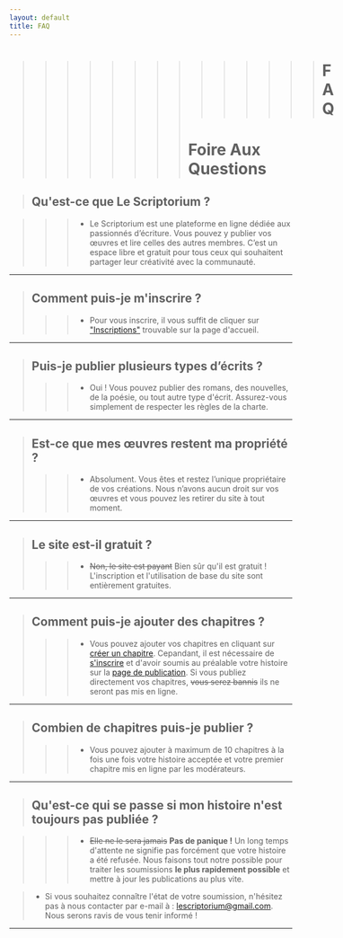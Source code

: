 ```yaml
---
layout: default
title: FAQ
---
```


>>>>>>>>>>>>>> # FAQ
>>>>>>>> # Foire Aux Questions

> ##  **Qu'est-ce que Le Scriptorium ?**

>>> - Le Scriptorium est une plateforme en ligne dédiée aux passionnés d’écriture. Vous pouvez y publier vos œuvres et lire celles des autres membres. C’est un espace libre et gratuit pour tous ceux qui souhaitent partager leur créativité avec la communauté.

---

> ## Comment puis-je m'inscrire ?
>>> - Pour vous inscrire, il vous suffit de cliquer sur ["Inscriptions"](inscriptions.md) trouvable sur la page d'accueil.


---

> ## Puis-je publier plusieurs types d’écrits ?
>>> - Oui ! Vous pouvez publier des romans, des nouvelles, de la poésie, ou tout autre type d'écrit. Assurez-vous simplement de respecter les règles de la charte.

---
 
> ## Est-ce que mes œuvres restent ma propriété ?
>>> - Absolument. Vous êtes et restez l’unique propriétaire de vos créations. Nous n’avons aucun droit sur vos œuvres et vous pouvez les retirer du site à tout moment.

---

> ## Le site est-il gratuit ?
>>> - ~~Non, le site est payant~~ Bien sûr qu'il est gratuit ! L'inscription et l'utilisation de base du site sont entièrement gratuites. 

---

> ## Comment puis-je ajouter des chapitres ?
>>> - Vous pouvez ajouter vos chapitres en cliquant sur [créer un chapitre](create-chapter.md). Cepandant, il est nécessaire de [s'inscrire](inscriptions.md) et d'avoir soumis au préalable votre histoire sur la [page de publication](create-story.md). 
Si vous publiez directement vos chapitres, ~~vous serez bannis~~ ils ne seront pas mis en ligne.

---

> ## Combien de chapitres puis-je publier ?
>>> - Vous pouvez ajouter à maximum de 10 chapitres à la fois une fois votre histoire acceptée et votre premier chapitre mis en ligne par les modérateurs.

---

> ## Qu'est-ce qui se passe si mon histoire n'est toujours pas publiée ?

>>> - ~~Elle ne le sera jamais~~ **Pas de panique !** Un long temps d'attente ne signifie pas forcément que votre histoire a été refusée. Nous faisons tout notre possible pour traiter les soumissions **le plus rapidement possible** et mettre à jour les publications au plus vite.

> - Si vous souhaitez connaître l'état de votre soumission, n'hésitez pas à nous contacter par e-mail à : [lescriptorium@gmail.com](mailto:lescriptorium@gmail.com). Nous serons ravis de vous tenir informé !


---



